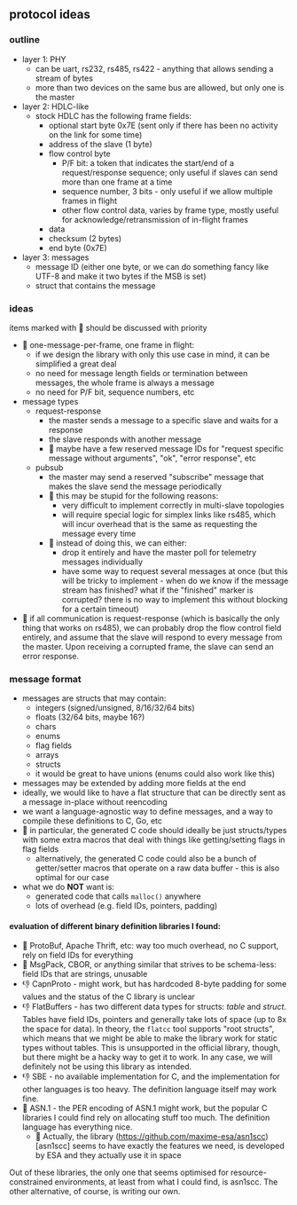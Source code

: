 ## protocol ideas

### outline

- layer 1: PHY
    - can be uart, rs232, rs485, rs422 - anything that allows sending a stream of bytes
    - more than two devices on the same bus are allowed, but only one is the master
- layer 2: HDLC-like
    - stock HDLC has the following frame fields:
        - optional start byte 0x7E (sent only if there has been no activity on the link for some time)
        - address of the slave (1 byte)
        - flow control byte
            - P/F bit: a token that indicates the start/end of a request/response sequence; only useful if slaves can send more than one frame at a time
            - sequence number, 3 bits - only useful if we allow multiple frames in flight
            - other flow control data, varies by frame type, mostly useful for acknowledge/retransmission of in-flight frames
        - data
        - checksum (2 bytes)
        - end byte (0x7E)
- layer 3: messages
    - message ID (either one byte, or we can do something fancy like UTF-8 and make it two bytes if the MSB is set)
    - struct that contains the message

### ideas
items marked with 🤔 should be discussed with priority

- 🤔 one-message-per-frame, one frame in flight:
    - if we design the library with only this use case in mind, it can be simplified a great deal
    - no need for message length fields or termination between messages, the whole frame is always a message
    - no need for P/F bit, sequence numbers, etc
- message types
    - request-response
        - the master sends a message to a specific slave and waits for a response
        - the slave responds with another message
        - 🤔 maybe have a few reserved message IDs for "request specific message without arguments", "ok", "error response", etc
    - pubsub
        - the master may send a reserved "subscribe" message that makes the slave send the message periodically
        - 🤔 this may be stupid for the following reasons:
            - very difficult to implement correctly in multi-slave topologies
            - will require special logic for simplex links like rs485, which will incur overhead that is the same as requesting the message every time
        - 🤔 instead of doing this, we can either:
            - drop it entirely and have the master poll for telemetry messages individually
            - have some way to request several messages at once (but this will be tricky to implement - when do we know if the message stream has finished? what if the "finished" marker is corrupted? there is no way to implement this without blocking for a certain timeout)
- 🤔 if all communication is request-response (which is basically the only thing that works on rs485), we can probably drop the flow control field entirely, and assume that the slave will respond to every message from the master. Upon receiving a corrupted frame, the slave can send an error response.

### message format

- messages are structs that may contain:
    - integers (signed/unsigned, 8/16/32/64 bits)
    - floats (32/64 bits, maybe 16?)
    - chars
    - enums
    - flag fields
    - arrays
    - structs
    - it would be great to have unions (enums could also work like this)
- messages may be extended by adding more fields at the end
- ideally, we would like to have a flat structure that can be directly sent as a message in-place without reencoding
- we want a language-agnostic way to define messages, and a way to compile these definitions to C, Go, etc
- 🤔 in particular, the generated C code should ideally be just structs/types with some extra macros that deal with things like getting/setting flags in flag fields
    - alternatively, the generated C code could also be a bunch of getter/setter macros that operate on a raw data buffer - this is also optimal for our case
- what we do **NOT** want is:
    - generated code that calls `malloc()` anywhere
    - lots of overhead (e.g. field IDs, pointers, padding)

#### evaluation of different binary definition libraries I found:
- 🤮 ProtoBuf, Apache Thrift, etc: way too much overhead, no C support, rely on field IDs for everything
- 🤮 MsgPack, CBOR, or anything similar that strives to be schema-less: field IDs that are strings, unusable
- 👎 CapnProto - might work, but has hardcoded 8-byte padding for some values and the status of the C library is unclear
- 👎 FlatBuffers - has two different data types for structs: *table* and *struct*. Tables have field IDs, pointers and generally take lots of space (up to 8x the space for data). In theory, the `flatcc` tool supports "root structs", which means that we might be able to make the library work for static types without tables. This is unsupported in the official library, though, but there might be a hacky way to get it to work. In any case, we will definitely not be using this library as intended.
- 👎 SBE - no available implementation for C, and the implementation for other languages is too heavy. The definition language itself may work fine.
- 🤔 ASN.1 - the PER encoding of ASN.1 might work, but the popular C libraries I could find rely on allocating stuff too much. The definition language has everything nice.
    - 🤔 Actually, the library (https://github.com/maxime-esa/asn1scc)[asn1scc] seems to have exactly the features we need, is developed by ESA and they actually use it in space

Out of these libraries, the only one that seems optimised for resource-constrained environments, at least from what I could find, is asn1scc.
The other alternative, of course, is writing our own.
